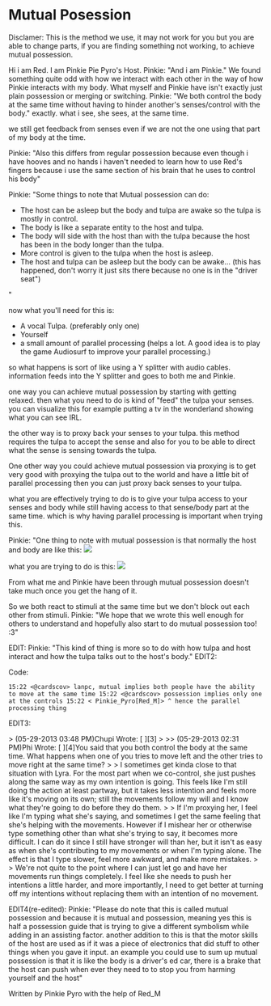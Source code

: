 Mutual Posession
================
Disclamer: This is the method we use, it may not work for you but you are able to change parts, if you are finding something not working, to achieve mutual possession.

Hi i am Red. I am Pinkie Pie Pyro's Host.
Pinkie: "And i am Pinkie."
We found something quite odd with how we interact with each other in the way of how Pinkie interacts with my body.
What myself and Pinkie have isn't exactly just plain possession or merging or switching.
Pinkie: "We both control the body at the same time without having to hinder another's senses/control with the body."
exactly. what i see, she sees, at the same time.

we still get feedback from senses even if we are not the one using that part of my body at the time.

Pinkie: "Also this differs from regular possession because even though i have hooves and no hands i haven't needed to learn how to use Red's fingers because i use the same section of his brain that he uses to control his body"

Pinkie: "Some things to note that Mutual possession can do:

  * The host can be asleep but the body and tulpa are awake so the tulpa is mostly in control.
  * The body is like a separate entity to the host and tulpa.
  * The body will side with the host than with the tulpa because the host has been in the body longer than the tulpa.
  * More control is given to the tulpa when the host is asleep.
  * The host and tulpa can be asleep but the body can be awake... (this has happened, don't worry it just sits there because no one is in the "driver seat")

"

now what you'll need for this is:

  * A vocal Tulpa. (preferably only one)
  * Yourself
  * a small amount of parallel processing (helps a lot. A good idea is to play the game Audiosurf to improve your parallel processing.)


so what happens is sort of like using a Y splitter with audio cables.
information feeds into the Y splitter and goes to both me and Pinkie.

one way you can achieve mutual possession by starting with getting relaxed.
then what you need to do is kind of "feed" the tulpa your senses.
you can visualize this for example putting a tv in the wonderland showing what you can see IRL.

the other way is to proxy back your senses to your tulpa.
this method requires the tulpa to accept the sense and also for you to be able to direct what the sense is sensing towards the tulpa.

One other way you could achieve mutual possession via proxying is to get very good with proxying the tulpa out to the world and have a little bit of parallel processing then you can just proxy back senses to your tulpa.

what you are effectively trying to do is to give your tulpa access to your senses and body while still having access to that sense/body part at the same time. which is why having parallel processing is important when trying this.

Pinkie: "One thing to note with mutual possession is that normally the host and body are like this:
<img src=http://i.imgur.com/8u2hW6v.png></img>

what you are trying to do is this:
<img src=http://i.imgur.com/3rlrp8x.png></img>

From what me and Pinkie have been through mutual possession doesn't take much once you get the hang of it.

So we both react to stimuli at the same time but we don't block out each other from stimuli.
Pinkie: "We hope that we wrote this well enough for others to understand and hopefully also start to do mutual possession too! :3"

EDIT: Pinkie: "This kind of thing is more so to do with how tulpa and host interact and how the tulpa talks out to the host's body."
EDIT2:

Code:


`15:22 <@cardscov> lanpc, mutual implies both people have the ability to move at the same time
15:22 <@cardscov> possession implies only one at the controls
15:22 < Pinkie_Pyro[Red_M]> ^ hence the parallel processing thing`

EDIT3:


&gt; (05-29-2013 03:48 PM)Chupi Wrote: [&nbsp;][3]
&gt;
&gt;&gt; (05-29-2013 02:31 PM)Phi Wrote: [&nbsp;][4]You said that you both control the body at the same time. What happens when one of you tries to move left and the other tries to move right at the same time?
&gt;
&gt; I sometimes get kinda close to that situation with Lyra. For the most part when we co-control, she just pushes along the same way as my own intention is going. This feels like I'm still doing the action at least partway, but it takes less intention and feels more like it's moving on its own; still the movements follow my will and I know what they're going to do before they do them.
&gt;
&gt; If I'm proxying her, I feel like I'm typing what she's saying, and sometimes I get the same feeling that she's helping with the movements. However if I mishear her or otherwise type something other than what she's trying to say, it becomes more difficult. I can do it since I still have stronger will than her, but it isn't as easy as when she's contributing to my movements or when I'm typing alone. The effect is that I type slower, feel more awkward, and make more mistakes.
&gt;
&gt; We're not quite to the point where I can just let go and have her movements run things completely. I feel like she needs to push her intentions a little harder, and more importantly, I need to get better at turning off my intentions without replacing them with an intention of no movement.


EDIT4(re-edited):
Pinkie: "Please do note that this is called mutual possession and because it is mutual and possession, meaning yes this is half a possession guide that is trying to give a different symbolism while adding in an assisting factor.
another addition to this is that the motor skills of the host are used as if it was a piece of electronics that did stuff to other things when you gave it input.
an example you could use to sum up mutual possession is that it is like the body is a driver's ed car, there is a brake that the host can push when ever they need to to stop you from harming yourself and the host"


Written by Pinkie Pyro with the help of Red_M
